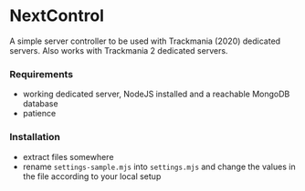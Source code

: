# NextControl
A simple server controller to be used with Trackmania (2020) dedicated servers. Also works with Trackmania 2 dedicated servers.

### Requirements
- working dedicated server, NodeJS installed and a reachable MongoDB database
- patience

### Installation
- extract files somewhere
- rename `settings-sample.mjs` into `settings.mjs` and change the values in the file according to your local setup
